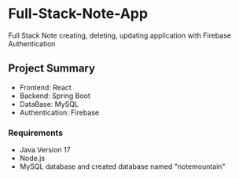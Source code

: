 # Full-Stack-Note-App

Full Stack Note creating, deleting, updating application with Firebase Authentication

## Project Summary

- Frontend: React
- Backend: Spring Boot
- DataBase: MySQL
- Authentication: Firebase

### Requirements

- Java Version 17
- Node.js
- MySQL database and created database named "notemountain"
